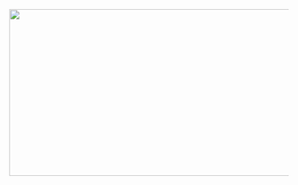 <a href="https://github.com/devxb/gitanimals">
<img
  src="https://render.gitanimals.org/farms/Kimbyul88"
  width="600"
  height="300"
/>
</a>
